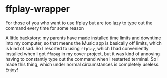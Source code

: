 # ffplay-wrapper
For those of you who want to use ffplay but are too lazy to type out the command every time for some reason

A little backstory: my parents have made installed time limits and downtime into my computer, so that means the Music app is basically off limits, which is kind of sad. So I resorted to using `ffplay`, which I had conveniently installed when I got `ffmpeg` in my cover project, but it was kind of annoying having to constantly type out the command when I restarted terminal. 
So I made this thing, which under normal circumstances is completely useless. Enjoy!
